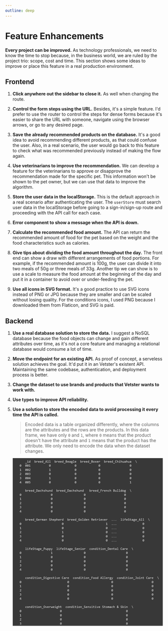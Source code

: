 ```yaml
---
outline: deep
---
```


# Feature Enhancements

**Every project can be improved.** As technology professionals, we need to know the time to stop because, in the business world, we are ruled by the project trio: scope, cost and time. This section shows some ideas to improve or place this feature in a real production environment.

## Frontend

1. **Click anywhere out the sidebar to close it.** As well when changing the route.

2. **Control the form steps using the URL.** Besides, it's a simple feature. I'd prefer to use the router to control the steps for dense forms because it's easier to share the URL with someone, navigate using the browser arrows, or go to any desired page.

3. **Save the already recommended products on the database.** It's a good idea to avoid recommending different products, as that could confuse the user. Also, in a real scenario, the user would go back to this feature to check what was recommended previously instead of making the flow again.

4. **Use veterinarians to improve the recommendation.** We can develop a feature for the veterinarians to approve or disapprove the recommendation made for the specific pet. This information won't be shown to the pet owner, but we can use that data to improve the algorithm.

5. **Store the user data in the localStorage.** This is the default approach in a real scenario after authenticating the user. The `userStore` must search user data in the localStorage before going to a sign-in/sign-up route and proceeding with the API call for each case.

6. **Error component to show a message when the API is down.**

7. **Calculate the recommended food amount.** The API can return the recommended amount of food for the pet based on the weight and the food characteristics such as calories.

8. **Give tips about dividing the food amount throughout the day.** The front end can show a draw with different arrangements of food portions. For example, if the recommended amount is 100g, the user can divide it into two meals of 50g or three meals of 33g. Another tip we can show is to use a scale to measure the food amount at the beginning of the day and put it in a container to avoid over or under-feeding the pet.

9. **Use all icons in SVG format.** It's a good practice to use SVG icons instead of PNG or JPG because they are smaller and can be scaled without losing quality. For the conditions icons, I used PNG because I downloaded them from Flaticon, and SVG is paid.

## Backend

1. **Use a real database solution to store the data.** I suggest a NoSQL database because the food objects can change and gain different attributes over time, as it's not a core feature and managing a relational database would consume a lot of time.

2. **Move the endpoint for an existing API.** As proof of concept, a serveless solution achieves the goal. It'd put it in an Vetster's existent API. Maintaining the same codebase, authentication, and deployment process is better.

3. **Change the dataset to use brands and products that Vetster wants to work with.**

4. **Use types to improve API reliability.**

5. **Use a solution to store the encoded data to avoid processing it every time the API is called.**

   > Encoded data is a table organized differently, where the columns are the attributes and the rows are the products. In this data frame, we have only `0` and `1`, where `0` means that the product doesn't have the attribute and `1` means that the product has the attribute. We only need to encode the data when the dataset changes.

   ![Encoded Data](./images/encoded_data.png)
